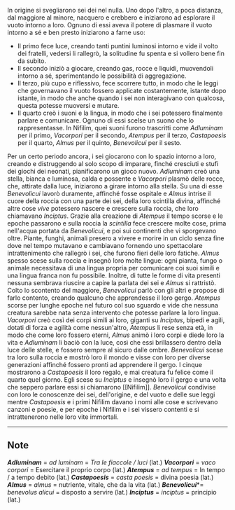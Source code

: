In origine si svegliarono sei dei nel nulla. 
Uno dopo l'altro, a poca distanza, dal maggiore al minore, nacquero e crebbero e iniziarono ad esplorare il vuoto intorno a loro. 
Ognuno di essi aveva il potere di plasmare il vuoto intorno a sé e ben presto iniziarono a farne uso: 
- Il primo fece luce, creando tanti puntini luminosi intorno e vide il volto dei fratelli, vedersi li rallegrò, la solitudine fu spenta e si vollero bene fin da subito. 
- Il secondo iniziò a giocare, creando gas, rocce e liquidi, muovendoli intorno a sé, sperimentando le possibilità di aggregazione. 
- Il terzo, più cupo e riflessivo, fece scorrere tutto, in modo che le leggi che governavano il vuoto fossero applicate costantemente, istante dopo istante, in modo che anche quando i sei non interagivano con qualcosa, questa potesse muoversi e mutare.  
- Il quarto creò i suoni e la lingua, in modo che i sei potessero finalmente parlare e comunicare. Ognuno di essi scelse un suono che lo rappresentasse. In Nifilim, quei suoni furono trascritti come *Adluminam* per il primo, *Vacorpori* per il secondo, *Atempus* per il terzo, *Castapoesis* per il quarto, *Almus* per il quinto, *Benevolicui* per il sesto. 

Per un certo periodo ancora, i sei giocarono con lo spazio intorno a loro, creando e distruggendo al solo scopo di imparare, finché cresciuti e stufi dei giochi dei neonati, pianificarono un gioco nuovo. 
*Adluminam* creò una stella, bianca e luminosa, calda e possente e *Vacorpori* plasmò delle rocce, che, attirate dalla luce, iniziarono a girare intorno alla stella. Su una di esse *Benevolicui* lavorò duramente, affinché fosse ospitale e *Almus* intrise il cuore della roccia con una parte dei sei, della loro scintilla divina, affinché altre cose *vive* potessero nascere e crescere sulla roccia, che loro chiamavano *Inciptus*. 
Grazie alla creazione di *Atempus* il tempo scorse e le epoche passarono e sulla roccia la *scintilla* fece crescere molte cose, prima nell'acqua portata da *Benevolicui*, e poi sui continenti che vi sporgevano oltre. Piante, funghi, animali presero a vivere e morire in un ciclo senza fine dove nel tempo mutavano e cambiavano fornendo uno spettacolare intrattenimento che rallegrò i sei, che furono fieri delle loro fatiche.
*Almus* spesso scese sulla roccia e insegnò loro molte lingue: ogni pianta, fungo o animale necessitava di una lingua propria per comunicare coi suoi simili e una lingua franca non fu possibile. Inoltre, di tutte le forme di vita presenti nessuna sembrava riuscire a capire la parlata dei sei e *Almus* si rattristò. 
Colto lo scontento del maggiore, *Benevolicui* parlò con gli altri e propose di farlo contento, creando qualcuno che apprendesse il loro gergo. *Atempus* scorse per lunghe epoche nel futuro col suo sguardo e vide che nessuna creatura sarebbe nata senza intervento che potesse parlare la loro lingua. *Vacorpori* creò così dei corpi simili ai loro, giganti su *Inciptus*, bipedi e agili, dotati di forza e agilità come nessun'altro, *Atempus* li rese senza età, in modo che come loro fossero eterni, *Almus* animò i loro corpi e diede loro la vita e *Adluminam* li baciò con la luce, così che essi brillassero dentro della luce delle stelle, e fossero sempre al sicuro dalle ombre. *Benevolicui* scese tra loro sulla roccia e mostrò loro il mondo e visse con loro per diverse generazioni affinché fossero pronti ad apprendere il gergo. 
I cinque mostrarono a *Castapoesis* il loro regalo, e mai creatura fu felice come il quarto quel giorno. Egli scese su *Inciptus* e insegnò loro il gergo e una volta che seppero parlare essi si chiamarono [[Nifilim]]. 
*Benevolicui* condivise con loro le conoscenze dei sei, dell'origine, e del vuoto e delle sue leggi mentre *Castapoesis* e i primi Nifilim davano i nomi alle cose e scrivevano canzoni e poesie, e per epoche i Nifilim e i sei vissero contenti e si intrattenerono nelle loro vite immortali. 



___
## Note
 ***Adluminam*** = *ad luminam* = *Tra le fiaccole / luci* (lat.) 
 ***Vacorpori*** = *vaco corpori* = Esercitare il proprio corpo (lat.)
 ***Atempus*** = *ad tempus* = In tempo / a tempo debito (lat.)
 ***Castapoesis*** = *casta poesis* = divina poesia (lat.)
 ***Almus*** = *almus* = nutriente, vitale, che da la vita (lat.)
 ***Benevolicui****= *benevolus alicui* = disposto a servire (lat.)
 ***Inciptus*** = *inciptus* = principio (lat.)
 